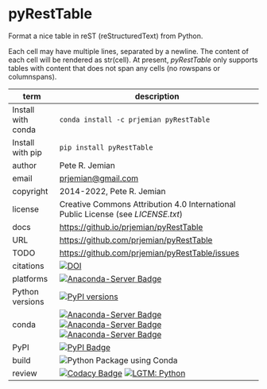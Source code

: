 # pyRestTable

Format a nice table in reST (reStructuredText) from Python.

Each cell may have multiple lines, separated by a newline.
The content of each cell will be rendered as str(cell).
At present, *pyRestTable* only supports tables with content 
that does not span any cells (no rowspans or columnspans).

term | description
--- | ---
Install with conda | `conda install -c prjemian pyRestTable`
Install with pip | `pip install pyRestTable`
author | Pete R. Jemian
email | prjemian@gmail.com
copyright | 2014-2022, Pete R. Jemian
license | Creative Commons Attribution 4.0 International Public License (see *LICENSE.txt*)
docs | https://github.io/prjemian/pyRestTable
URL | https://github.com/prjemian/pyRestTable
TODO | https://github.com/prjemian/pyRestTable/issues
citations | [![DOI](https://zenodo.org/badge/DOI/10.5281/zenodo.4265794.svg)](https://doi.org/10.5281/zenodo.4265794)
platforms | [![Anaconda-Server Badge](https://anaconda.org/prjemian/pyresttable/badges/platforms.svg)](https://anaconda.org/prjemian/pyresttable)
Python versions | [![PyPI versions](https://img.shields.io/pypi/pyversions/pyresttable.svg)](https://pypi.python.org/pypi/pyresttable)
conda | [![Anaconda-Server Badge](https://anaconda.org/prjemian/pyresttable/badges/installer/conda.svg)](https://conda.anaconda.org/prjemian)   [![Anaconda-Server Badge](https://anaconda.org/prjemian/pyresttable/badges/version.svg)](https://anaconda.org/prjemian/pyresttable)   [![Anaconda-Server Badge](https://anaconda.org/prjemian/pyresttable/badges/latest_release_date.svg)](https://anaconda.org/prjemian/pyresttable)
PyPI | [![PyPI Badge](https://img.shields.io/pypi/v/pyresttable.svg)](https://pypi.python.org/pypi/pyresttable)
build | ![Python Package using Conda](https://github.com/prjemian/pyRestTable/workflows/Python%20Package%20using%20Conda/badge.svg)
review | [![Codacy Badge](https://app.codacy.com/project/badge/Grade/a550dc5a2eb4494f9932bc6d60ddb5a7)](https://www.codacy.com/gh/prjemian/pyRestTable/dashboard?utm_source=github.com&amp;utm_medium=referral&amp;utm_content=prjemian/pyRestTable&amp;utm_campaign=Badge_Grade)   [![LGTM: Python](https://img.shields.io/lgtm/grade/python/g/prjemian/spec2nexus.svg?logo=lgtm&logoWidth=18)](https://lgtm.com/projects/g/spec2nexus/context:python)
